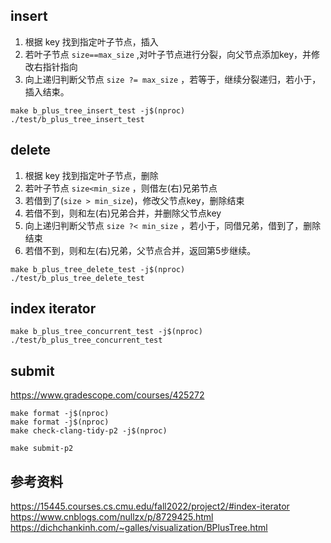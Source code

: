 
## insert
1. 根据 key 找到指定叶子节点，插入  
2. 若叶子节点 `size==max_size` ,对叶子节点进行分裂，向父节点添加key，并修改右指针指向  
3. 向上递归判断父节点 `size ?= max_size` ，若等于，继续分裂递归，若小于，插入结束。  
```
make b_plus_tree_insert_test -j$(nproc)
./test/b_plus_tree_insert_test
```

## delete 
1. 根据 key 找到指定叶子节点，删除  
2. 若叶子节点 `size<min_size` ，则借左(右)兄弟节点    
3. 若借到了(`size > min_size`)，修改父节点key，删除结束  
4. 若借不到，则和左(右)兄弟合并，并删除父节点key  
5. 向上递归判断父节点 `size ?< min_size` ，若小于，同借兄弟，借到了，删除结束  
6. 若借不到，则和左(右)兄弟，父节点合并，返回第5步继续。
```
make b_plus_tree_delete_test -j$(nproc)
./test/b_plus_tree_delete_test
```

## index iterator
```
make b_plus_tree_concurrent_test -j$(nproc)
./test/b_plus_tree_concurrent_test
```

## submit
https://www.gradescope.com/courses/425272
```
make format -j$(nproc)
make format -j$(nproc)
make check-clang-tidy-p2 -j$(nproc)

make submit-p2
```

## 参考资料
https://15445.courses.cs.cmu.edu/fall2022/project2/#index-iterator  
https://www.cnblogs.com/nullzx/p/8729425.html    
https://dichchankinh.com/~galles/visualization/BPlusTree.html    
